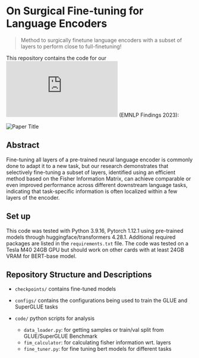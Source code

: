 # On Surgical Fine-tuning for Language Encoders

> Method to surgically finetune language encoders with a subset of layers to perform close to full-finetuning!

This repository contains the code for our ![paper](https://arxiv.org/pdf/2310.17041.pdf) (EMNLP Findings 2023): 

![Paper Title](title.png)


## Abstract 
Fine-tuning all layers of a pre-trained neural language encoder is commonly done to adapt it to a new task, but our research demonstrates that selectively fine-tuning a subset of layers, identified using an efficient method based on the Fisher Information Matrix, can achieve comparable or even improved performance across different downstream language tasks, indicating that task-specific information is often localized within a few layers of the encoder.

## Set up
This code was tested with Python 3.9.16, Pytorch 1.12.1 using pre-trained models through huggingface/transformers 4.28.1. Additional required packages are listed in the `requirements.txt` file. The code was tested on a Tesla M40 24GB GPU but should work on other cards with at least 24GB VRAM for BERT-base model.

## Repository Structure and Descriptions
- `checkpoints/` contains fine-tuned models

- `configs/` contains the configurations being used to train the GLUE and SuperGLUE tasks

- `code/` python scripts for analysis 
  - `data_loader.py`: for getting samples or train/val split from GLUE/SuperGLUE Benchmark 
  - `fim_calculator`: for calculating fisher information wrt. layers
  - `fine_tuner.py`: for fine tuning bert models for different tasks
